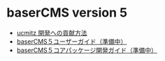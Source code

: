 # baserCMS version 5

- [ucmitz 開発への貢献方法](./ucmitz/index)
- [baserCMS５ユーザーガイド（準備中）](./user)
- [baserCMS５コアパッケージ開発ガイド（準備中）](./developer/index)
